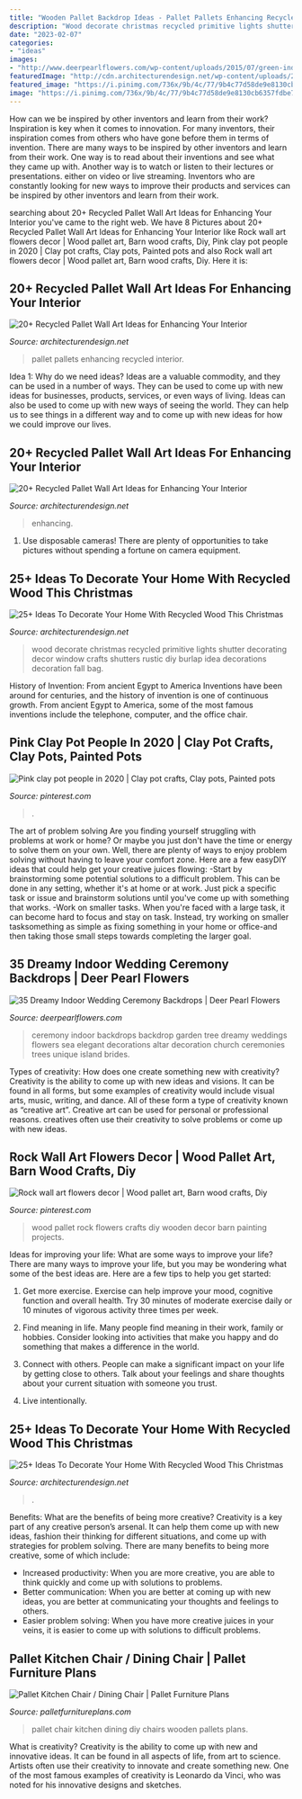 ```yaml
---
title: "Wooden Pallet Backdrop Ideas - Pallet Pallets Enhancing Recycled Interior"
description: "Wood decorate christmas recycled primitive lights shutter decorating decor window crafts shutters rustic diy burlap idea decorations decoration fall bag"
date: "2023-02-07"
categories:
- "ideas"
images:
- "http://www.deerpearlflowers.com/wp-content/uploads/2015/07/green-indoor-wedding-ceremony-backdrop.jpg"
featuredImage: "http://cdn.architecturendesign.net/wp-content/uploads/2015/06/AD-Pallet-Wall-Art-19.jpg"
featured_image: "https://i.pinimg.com/736x/9b/4c/77/9b4c77d58de9e8130cb6357fdbe7c3c6--rock-wall-art-flowers.jpg"
image: "https://i.pinimg.com/736x/9b/4c/77/9b4c77d58de9e8130cb6357fdbe7c3c6--rock-wall-art-flowers.jpg"
---
```



How can we be inspired by other inventors and learn from their work?
Inspiration is key when it comes to innovation. For many inventors, their inspiration comes from others who have gone before them in terms of invention. There are many ways to be inspired by other inventors and learn from their work. One way is to read about their inventions and see what they came up with. Another way is to watch or listen to their lectures or presentations. either on video or live streaming. Inventors who are constantly looking for new ways to improve their products and services can be inspired by other inventors and learn from their work.

	

		
searching about 20+ Recycled Pallet Wall Art Ideas for Enhancing Your Interior you've came to the right web. We have 8 Pictures about 20+ Recycled Pallet Wall Art Ideas for Enhancing Your Interior like Rock wall art flowers decor | Wood pallet art, Barn wood crafts, Diy, Pink clay pot people in 2020 | Clay pot crafts, Clay pots, Painted pots and also Rock wall art flowers decor | Wood pallet art, Barn wood crafts, Diy. Here it is:
		
    
## 20+ Recycled Pallet Wall Art Ideas For Enhancing Your Interior

<img loading=lazy src="http://cdn.architecturendesign.net/wp-content/uploads/2015/06/AD-Pallet-Wall-Art-19.jpg" onerror="this.onerror=null;this.src='https://tse4.mm.bing.net/th?id=OIP.LOr43Hb7t_O9NOj7dAYJ8QHaKd&amp;pid=15.1';" alt="20+ Recycled Pallet Wall Art Ideas for Enhancing Your Interior">

_Source: architecturendesign.net_

>pallet pallets enhancing recycled interior. 

	

Idea 1: Why do we need ideas?
Ideas are a valuable commodity, and they can be used in a number of ways. They can be used to come up with new ideas for businesses, products, services, or even ways of living. Ideas can also be used to come up with new ways of seeing the world. They can help us to see things in a different way and to come up with new ideas for how we could improve our lives.

    
## 20+ Recycled Pallet Wall Art Ideas For Enhancing Your Interior

<img loading=lazy src="https://cdn.architecturendesign.net/wp-content/uploads/2015/06/AD-Pallet-Wall-Art-3.jpg" onerror="this.onerror=null;this.src='https://tse2.mm.bing.net/th?id=OIP.aqv6cNnEDFre0O4e9gOsKwHaMZ&amp;pid=15.1';" alt="20+ Recycled Pallet Wall Art Ideas for Enhancing Your Interior">

_Source: architecturendesign.net_

>enhancing. 

	

1. Use disposable cameras! There are plenty of opportunities to take pictures without spending a fortune on camera equipment.

    
## 25+ Ideas To Decorate Your Home With Recycled Wood This Christmas

<img loading=lazy src="http://cdn.architecturendesign.net/wp-content/uploads/2015/12/AD-Ideas-To-Decorate-Your-Home-With-Recycled-Wood-This-02.jpg" onerror="this.onerror=null;this.src='https://tse4.mm.bing.net/th?id=OIP.oRYbCq6wh6aS-Dx9hv2pIQHaJ4&amp;pid=15.1';" alt="25+ Ideas To Decorate Your Home With Recycled Wood This Christmas">

_Source: architecturendesign.net_

>wood decorate christmas recycled primitive lights shutter decorating decor window crafts shutters rustic diy burlap idea decorations decoration fall bag. 

	

History of Invention: From ancient Egypt to America
Inventions have been around for centuries, and the history of invention is one of continuous growth. From ancient Egypt to America, some of the most famous inventions include the telephone, computer, and the office chair.

    
## Pink Clay Pot People In 2020 | Clay Pot Crafts, Clay Pots, Painted Pots

<img loading=lazy src="https://i.pinimg.com/736x/e7/6e/6f/e76e6f9c9dba037c04df5c20be916f37.jpg" onerror="this.onerror=null;this.src='https://tse3.mm.bing.net/th?id=OIP.1tfjD5GpO0WS9JRyDKjywQHaJ3&amp;pid=15.1';" alt="Pink clay pot people in 2020 | Clay pot crafts, Clay pots, Painted pots">

_Source: pinterest.com_

>. 

	

The art of problem solving
Are you finding yourself struggling with problems at work or home? Or maybe you just don't have the time or energy to solve them on your own. Well, there are plenty of ways to enjoy problem solving without having to leave your comfort zone. Here are a few easyDIY ideas that could help get your creative juices flowing: 
-Start by brainstorming some potential solutions to a difficult problem. This can be done in any setting, whether it's at home or at work. Just pick a specific task or issue and brainstorm solutions until you've come up with something that works. 
-Work on smaller tasks. When you're faced with a large task, it can become hard to focus and stay on task. Instead, try working on smaller tasksomething as simple as fixing something in your home or office-and then taking those small steps towards completing the larger goal.

    
## 35 Dreamy Indoor Wedding Ceremony Backdrops | Deer Pearl Flowers

<img loading=lazy src="http://www.deerpearlflowers.com/wp-content/uploads/2015/07/green-indoor-wedding-ceremony-backdrop.jpg" onerror="this.onerror=null;this.src='https://tse2.mm.bing.net/th?id=OIP.xZIj1YNyUdzoHpApwQ-BlwHaLH&amp;pid=15.1';" alt="35 Dreamy Indoor Wedding Ceremony Backdrops | Deer Pearl Flowers">

_Source: deerpearlflowers.com_

>ceremony indoor backdrops backdrop garden tree dreamy weddings flowers sea elegant decorations altar decoration church ceremonies trees unique island brides. 

	

Types of creativity: How does one create something new with creativity?
Creativity is the ability to come up with new ideas and visions. It can be found in all forms, but some examples of creativity would include visual arts, music, writing, and dance. All of these form a type of creativity known as “creative art”. Creative art can be used for personal or professional reasons. creatives often use their creativity to solve problems or come up with new ideas.

    
## Rock Wall Art Flowers Decor | Wood Pallet Art, Barn Wood Crafts, Diy

<img loading=lazy src="https://i.pinimg.com/736x/9b/4c/77/9b4c77d58de9e8130cb6357fdbe7c3c6--rock-wall-art-flowers.jpg" onerror="this.onerror=null;this.src='https://tse4.mm.bing.net/th?id=OIP.RhriDrwM8DgpaaK_ioY-lwHaJ6&amp;pid=15.1';" alt="Rock wall art flowers decor | Wood pallet art, Barn wood crafts, Diy">

_Source: pinterest.com_

>wood pallet rock flowers crafts diy wooden decor barn painting projects. 

	

Ideas for improving your life: What are some ways to improve your life?
There are many ways to improve your life, but you may be wondering what some of the best ideas are. Here are a few tips to help you get started:
1. Get more exercise. Exercise can help improve your mood, cognitive function and overall health. Try 30 minutes of moderate exercise daily or 10 minutes of vigorous activity three times per week.

2. Find meaning in life. Many people find meaning in their work, family or hobbies. Consider looking into activities that make you happy and do something that makes a difference in the world.

3. Connect with others. People can make a significant impact on your life by getting close to others. Talk about your feelings and share thoughts about your current situation with someone you trust.

4. Live intentionally.

    
## 25+ Ideas To Decorate Your Home With Recycled Wood This Christmas

<img loading=lazy src="https://cdn.architecturendesign.net/wp-content/uploads/2015/12/AD-Ideas-To-Decorate-Your-Home-With-Recycled-Wood-This-28.jpg" onerror="this.onerror=null;this.src='https://tse3.mm.bing.net/th?id=OIP.NPpcTTLgr5XtO4qlGhRNXAHaLL&amp;pid=15.1';" alt="25+ Ideas To Decorate Your Home With Recycled Wood This Christmas">

_Source: architecturendesign.net_

>. 

	

Benefits: What are the benefits of being more creative?
Creativity is a key part of any creative person’s arsenal. It can help them come up with new ideas, fashion their thinking for different situations, and come up with strategies for problem solving. There are many benefits to being more creative, some of which include: 
- Increased productivity: When you are more creative, you are able to think quickly and come up with solutions to problems.
- Better communication: When you are better at coming up with new ideas, you are better at communicating your thoughts and feelings to others.
- Easier problem solving: When you have more creative juices in your veins, it is easier to come up with solutions to difficult problems.

    
## Pallet Kitchen Chair / Dining Chair | Pallet Furniture Plans

<img loading=lazy src="http://palletfurnitureplans.com/wp-content/uploads/2016/05/unique-pallet-kitchen-or-dining-chairs.jpg" onerror="this.onerror=null;this.src='https://tse4.mm.bing.net/th?id=OIP.a5BRxsJR-ofy3l2blfS2GAHaJ3&amp;pid=15.1';" alt="Pallet Kitchen Chair / Dining Chair | Pallet Furniture Plans">

_Source: palletfurnitureplans.com_

>pallet chair kitchen dining diy chairs wooden pallets plans. 

	

What is creativity?
Creativity is the ability to come up with new and innovative ideas. It can be found in all aspects of life, from art to science. Artists often use their creativity to innovate and create something new. One of the most famous examples of creativity is Leonardo da Vinci, who was noted for his innovative designs and sketches.

